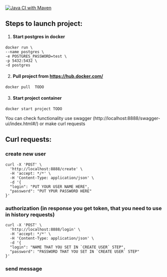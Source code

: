 [![Java CI with Maven](https://github.com/fmgolos/TestTask/actions/workflows/maven.yml/badge.svg)](https://github.com/fmgolos/TestTask/actions/workflows/maven.yml)

## Steps to launch project:
1) #### Start postgres in docker
```console
docker run \
--name postgres \
-e POSTGRES_PASSWORD=test \
-p 5432:5432 \
-d postgres
```
2) #### Pull project from https://hub.docker.com/
```console
docker pull  TODO
```
3) #### Start project container
```console
docker start project TODO
```

You can check functionality use swagger (http://localhost:8888/swagger-ui/index.html#/)
or make curl requests


## Curl requests:
### create new user
```console
curl -X 'POST' \
  'http://localhost:8888/create' \
  -H 'accept: */*' \
  -H 'Content-Type: application/json' \
  -d '{
  "login": "PUT YOUR USER NAME HERE",
  "password": "PUT YPUR PASSWORD HERE"
}'
```
### authorization (in response you get token, that you need to use in history requests)

```console
curl -X 'POST' \
  'http://localhost:8888/login' \
  -H 'accept: */*' \
  -H 'Content-Type: application/json' \
  -d '{
  "login": "NAME THAT YOU SET IN `CREATE USER` STEP",
  "password": "PASSWORD THAT YOU SET IN `CREATE USER` STEP"
}'
```
### send message


